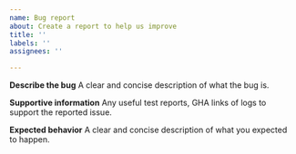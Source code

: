 ```yaml
---
name: Bug report
about: Create a report to help us improve
title: ''
labels: ''
assignees: ''

---
```


**Describe the bug**
A clear and concise description of what the bug is.

**Supportive information**
Any useful test reports, GHA links of logs to support the reported issue. 

**Expected behavior**
A clear and concise description of what you expected to happen.
